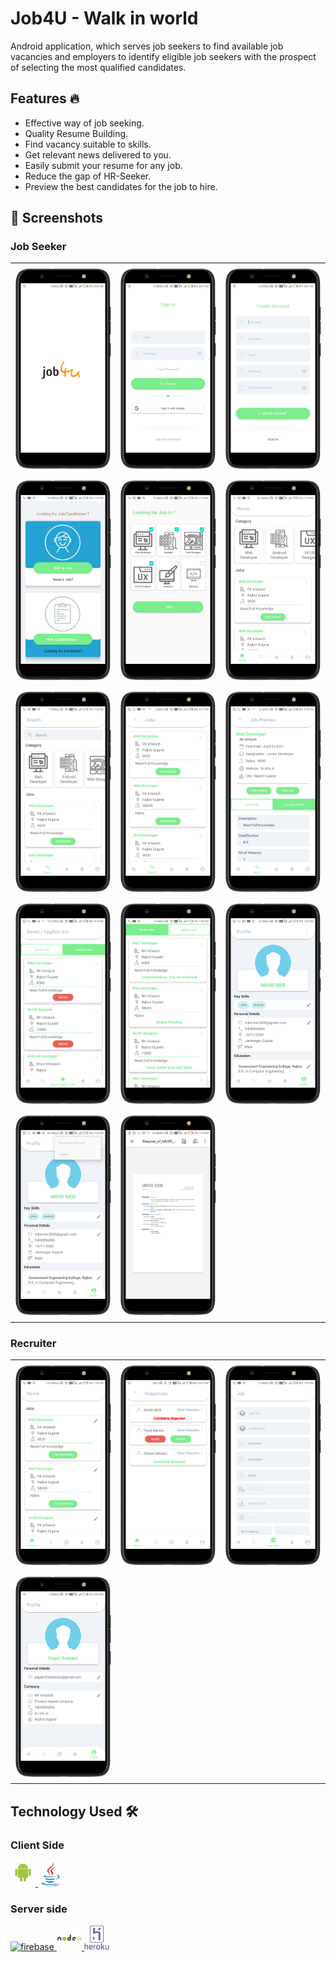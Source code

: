 # **Job4U - Walk in world** 

Android application, which serves job seekers to find available job vacancies and employers to identify eligible job seekers with the prospect of selecting the most qualified candidates.


## Features 🔥


- Effective way of job seeking.
- Quality Resume Building.
- Find vacancy suitable to skills.
- Get relevant news delivered to you.
- Easily submit your resume for any job.
- Reduce the gap of HR-Seeker.
- Preview the best candidates for the job to hire.


## 📸 Screenshots

### Job Seeker

|   |   |   |
|---|---|---|
|![](images/1.png)|![](images/2.png)|![](images/3.png)|
|![](images/4.png)|![](images/5.png)|![](images/6.png)|
|![](images/7.png)|![](images/8.png)|![](images/9.png)|
|![](images/10.png)|![](images/11.png)|![](images/12.png)|
|![](images/13.png)|![](images/14.png)| |


### Recruiter
|   |   |   |
|---|---|---|
![](images/15.png)|![](images/16.png)|![](images/17.png)|
|![](images/18.png)|




## Technology Used 🛠

### Client Side

<a href="https://developer.android.com" target="_blank" rel="noreferrer"> <img src="https://raw.githubusercontent.com/devicons/devicon/master/icons/android/android-original-wordmark.svg" alt="android" width="40" height="40"/> </a>
<a href="https://www.java.com" target="_blank" rel="noreferrer"> <img src="https://raw.githubusercontent.com/devicons/devicon/master/icons/java/java-original.svg" alt="java" width="40" height="40"/> </a>

### Server side

<a href="https://firebase.google.com/" target="_blank" rel="noreferrer"> <img src="https://www.vectorlogo.zone/logos/firebase/firebase-icon.svg" alt="firebase" width="40" height="40"/> </a> 
<a href="https://nodejs.org" target="_blank" rel="noreferrer"> <img src="https://raw.githubusercontent.com/devicons/devicon/master/icons/nodejs/nodejs-original-wordmark.svg" alt="nodejs" width="40" height="40"/> </a> 
<a href="https://www.heroku.com/" target="_blank" rel="noreferrer"> <img src="https://raw.githubusercontent.com/devicons/devicon/master/icons/heroku/heroku-original-wordmark.svg" alt="heroku" width="40" height="40"/> </a> 


